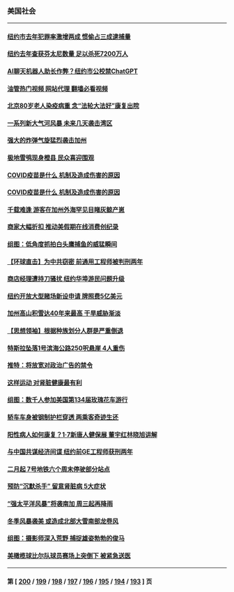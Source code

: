 ### 美国社会
---
#### [纽约市去年犯罪率激增两成 惯偷占三成逮捕量](../../pages/ncid1078160/n13900566.md?01062045) 
#### [纽约去年查获芬太尼数量 足以杀死7200万人](../../pages/ncid1078160/n13900574.md?01062045) 
#### [AI聊天机器人助长作弊？纽约市公校禁ChatGPT](../../pages/ncid1078160/n13900546.md?01062045) 
#### [油管热门视频 网站代理 翻墙必看视频](http://138.2.39.72:81/youtube.html?epic-marker?01062045)
#### [北京80岁老人染疫病重 念“法轮大法好”康复出院](../../pages/ncid1078160/n13900577.md?01062045) 
#### [一系列新大气河风暴 未来几天袭击湾区](../../pages/ncid1078160/n13900561.md?01062045) 
#### [强大的炸弹气旋猛烈袭击加州](../../pages/ncid1078160/n13900518.md?01062045) 
#### [极地雪鸮现身橙县 民众喜迎围观](../../pages/ncid1078160/n13900501.md?01062045) 
#### [COVID疫苗是什么 机制及造成伤害的原因](../../pages/ncid1078160/n13900450.md?01062045) 
#### [COVID疫苗是什么 机制及造成伤害的原因](../../pages/ncid1078160/n13900314.md?01062045) 
#### [千载难逢 游客在加州外海罕见目睹灰鲸产崽](../../pages/ncid1078160/n13900157.md?01062045) 
#### [商家大幅折扣 推动美假期在线消费创纪录](../../pages/ncid1078160/n13900170.md?01062045) 
#### [组图：低角度抓拍白头鹰捕鱼的威猛瞬间](../../pages/ncid1078160/n13899855.md?01062045) 
#### [【环球直击】为中共窃密 前通用工程师被判刑两年](../../pages/ncid1078160/n13899505.md?01062045) 
#### [商店经理遭持刀骚扰 纽约华埠游民问题升级](../../pages/ncid1078160/n13899748.md?01062045) 
#### [纽约开放大型赌场新设申请 牌照费5亿美元](../../pages/ncid1078160/n13899808.md?01062045) 
#### [加州高山积雪达40年来最高 干旱威胁渐淡](../../pages/ncid1078160/n13899760.md?01062045) 
#### [【思想领袖】根据种族划分人群是严重倒退](../../pages/ncid1078160/n13873272.md?01062045) 
#### [特斯拉坠落1号滨海公路250呎悬崖 4人重伤](../../pages/ncid1078160/n13899659.md?01062045) 
#### [推特：将放宽对政治广告的禁令](../../pages/ncid1078160/n13899539.md?01062045) 
#### [这样运动 对肾脏健康最有利](../../pages/ncid1078160/n13899540.md?01062045) 
#### [组图：数千人参加美国第134届玫瑰花车游行](../../pages/ncid1078160/n13899202.md?01062045) 
#### [轿车车身被钢制护栏穿透 两乘客奇迹生还](../../pages/ncid1078160/n13898941.md?01062045) 
#### [阳性病人如何康复？1‧7新唐人健保展 董宇红林晓旭讲解](../../pages/ncid1078160/n13899018.md?01062045) 
#### [与中国共谋经济间谍 纽约前GE工程师获刑两年](../../pages/ncid1078160/n13899012.md?01062045) 
#### [二月起 7号地铁六个周末停驶部分站点](../../pages/ncid1078160/n13898977.md?01062045) 
#### [预防“沉默杀手” 留意肾脏病 5大症状](../../pages/ncid1078160/n13898889.md?01062045) 
#### [“强太平洋风暴”将袭南加 周三起再降雨](../../pages/ncid1078160/n13898869.md?01062045) 
#### [冬季风暴袭美 或造成北部大雪南部龙卷风](../../pages/ncid1078160/n13898719.md?01062045) 
#### [组图：摄影师深入荒野 捕捉雄姿勃勃的俊马](../../pages/ncid1078160/n13898358.md?01062045) 
#### [美橄榄球比尔队球员赛场上突倒下 被紧急送医](../../pages/ncid1078160/n13898154.md?01062045) 

---
#### 第 [ [200](./200.md?01062045) / [199](./199.md?01062045) / [198](./198.md?01062045) / [197](./197.md?01062045) / [196](./196.md?01062045) / [195](./195.md?01062045) / [194](./194.md?01062045) / [193](./193.md?01062045) ] 页
